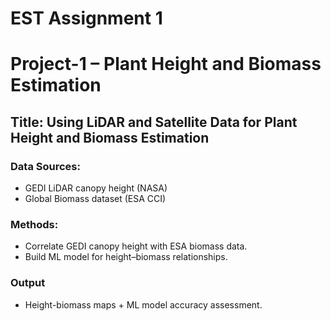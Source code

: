 # EST Assignment 1

# Project-1 – Plant Height and Biomass Estimation

## Title: Using LiDAR and Satellite Data for Plant Height and Biomass Estimation

### Data Sources:
 - GEDI LiDAR canopy height (NASA)
 - Global Biomass dataset (ESA CCI)

### Methods:
 - Correlate GEDI canopy height with ESA biomass data.
 - Build ML model for height–biomass relationships.

### Output
- Height-biomass maps + ML model accuracy assessment.